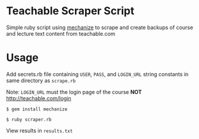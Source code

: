 # Teachable Scraper Script
Simple ruby script using [mechanize](https://github.com/sparklemotion/mechanize) to scrape and create backups of course and lecture text content from teachable.com

# Usage

Add secrets.rb file containing <code>USER</code>, <code>PASS</code>, and <code>LOGIN_URL</code> string constants in same directory as <code>scrape.rb</code>

Note: <code>LOGIN_URL</code> must the login page of the course <b>NOT</b> http://teachable.com/login

<code>$ gem install mechanize</code>

<code>$ ruby scraper.rb</code>

View results in <code>results.txt</code>

